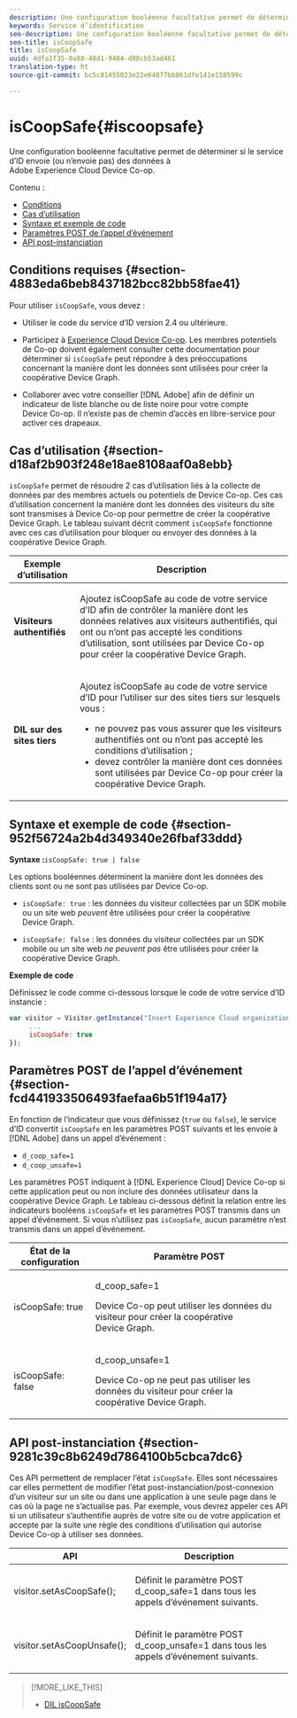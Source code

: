 ```yaml
---
description: Une configuration booléenne facultative permet de déterminer si le service d’ID envoie (ou n’envoie pas) des données à Adobe Experience Cloud Device Co-op.
keywords: Service d’identification
seo-description: Une configuration booléenne facultative permet de déterminer si le service d’ID envoie (ou n’envoie pas) des données à Adobe Experience Cloud Device Co-op.
seo-title: isCoopSafe
title: isCoopSafe
uuid: 4dfa1f35-0a88-48d1-9484-d88cb53ad461
translation-type: ht
source-git-commit: bc5c81455023e22e64877bb861dfe141e158599c

---
```



# isCoopSafe{#iscoopsafe}

Une configuration booléenne facultative permet de déterminer si le service d’ID envoie (ou n’envoie pas) des données à Adobe Experience Cloud Device Co-op.

Contenu :

<ul class="simplelist"> 
 <li> <a href="../../library/function-vars/coopsafe.md#section-4883eda6beb8437182bcc82bb58fae41" format="dita" scope="local"> Conditions </a> </li> 
 <li> <a href="../../library/function-vars/coopsafe.md#section-d18af2b903f248e18ae8108aaf0a8ebb" format="dita" scope="local"> Cas d’utilisation </a> </li> 
 <li> <a href="../../library/function-vars/coopsafe.md#section-952f56724a2b4d349340e26fbaf33ddd" format="dita" scope="local"> Syntaxe et exemple de code </a> </li> 
 <li> <a href="../../library/function-vars/coopsafe.md#section-fcd441933506493faefaa6b51f194a17" format="dita" scope="local"> Paramètres POST de l’appel d’événement </a> </li> 
 <li> <a href="../../library/function-vars/coopsafe.md#section-9281c39c8b6249d7864100b5cbca7dc6" format="dita" scope="local"> API post-instanciation </a> </li> 
</ul>

## Conditions requises {#section-4883eda6beb8437182bcc82bb58fae41}

Pour utiliser `isCoopSafe`, vous devez :

* Utiliser le code du service d’ID version 2.4 ou ultérieure.
* Participez à [Experience Cloud Device Co-op](https://marketing.adobe.com/resources/help/fr_FR/mcdc/). Les membres potentiels de Co-op doivent également consulter cette documentation pour déterminer si `isCoopSafe` peut répondre à des préoccupations concernant la manière dont les données sont utilisées pour créer la coopérative Device Graph.

* Collaborer avec votre conseiller [!DNL Adobe] afin de définir un indicateur de liste blanche ou de liste noire pour votre compte Device Co-op. Il n’existe pas de chemin d’accès en libre-service pour activer ces drapeaux.

## Cas d’utilisation {#section-d18af2b903f248e18ae8108aaf0a8ebb}

`isCoopSafe` permet de résoudre 2 cas d’utilisation liés à la collecte de données par des membres actuels ou potentiels de Device Co-op. Ces cas d’utilisation concernent la manière dont les données des visiteurs du site sont transmises à Device Co-op pour permettre de créer la coopérative Device Graph. Le tableau suivant décrit comment `isCoopSafe` fonctionne avec ces cas d’utilisation pour bloquer ou envoyer des données à la coopérative Device Graph.

<table id="table_A24C63D2A21F47EDBAC8FA5E7BE888D8"> 
 <thead> 
  <tr> 
   <th colname="col1" class="entry"> Exemple d’utilisation </th> 
   <th colname="col2" class="entry"> Description </th> 
  </tr> 
 </thead>
 <tbody> 
  <tr> 
   <td colname="col1"> <p> <b>Visiteurs authentifiés</b> </p> </td> 
   <td colname="col2"> <p>Ajoutez <span class="codeph">isCoopSafe</span> au code de votre service d’ID afin de contrôler la manière dont les données relatives aux visiteurs authentifiés, qui ont ou n’ont pas accepté les conditions d’utilisation, sont utilisées par Device Co-op pour créer la coopérative Device Graph. </p> </td> 
  </tr> 
  <tr> 
   <td colname="col1"> <p> <b>DIL sur des sites tiers</b> </p> </td> 
   <td colname="col2"> <p>Ajoutez <span class="codeph">isCoopSafe</span> au code de votre service d’ID pour l’utiliser sur des sites tiers sur lesquels vous : </p> <p> 
     <ul id="ul_C27BB26510314834A2A7CD99D46DA4AC"> 
      <li id="li_4E6AE574F18646F09C0CF4553EEA1A9E">ne pouvez pas vous assurer que les visiteurs authentifiés ont ou n’ont pas accepté les conditions d’utilisation ; </li> 
      <li id="li_26D0561BF32B4278B0A6B5082C17FED8">devez contrôler la manière dont ces données sont utilisées par Device Co-op pour créer la coopérative Device Graph. </li> 
     </ul> </p> </td> 
  </tr> 
 </tbody> 
</table>

## Syntaxe et exemple de code {#section-952f56724a2b4d349340e26fbaf33ddd}

**Syntaxe :**`isCoopSafe: true | false`

Les options booléennes déterminent la manière dont les données des clients sont ou ne sont pas utilisées par Device Co-op.

* `isCoopSafe: true` : les données du visiteur collectées par un SDK mobile ou un site web *peuvent* être utilisées pour créer la coopérative Device Graph.

* `isCoopSafe: false` : les données du visiteur collectées par un SDK mobile ou un site web *ne peuvent pas* être utilisées pour créer la coopérative Device Graph.

**Exemple de code**

Définissez le code comme ci-dessous lorsque le code de votre service d’ID instancie :

```js
var visitor = Visitor.getInstance("Insert Experience Cloud organization ID here",{ 
     ... 
     isCoopSafe: true 
});
```

## Paramètres POST de l’appel d’événement  {#section-fcd441933506493faefaa6b51f194a17}

En fonction de l’indicateur que vous définissez (`true` ou `false`), le service d’ID convertit `isCoopSafe` en les paramètres POST suivants et les envoie à [!DNL Adobe] dans un appel d’événement :

* `d_coop_safe=1`
* `d_coop_unsafe=1`

Les paramètres POST indiquent à [!DNL Experience Cloud] Device Co-op si cette application peut ou non inclure des données utilisateur dans la coopérative Device Graph. Le tableau ci-dessous définit la relation entre les indicateurs booléens `isCoopSafe` et les paramètres POST transmis dans un appel d’événement. Si vous n’utilisez pas `isCoopSafe`, aucun paramètre n’est transmis dans un appel d’événement.

<table id="table_0A544534CA904F4D9836A34B8C1EACBB"> 
 <thead> 
  <tr> 
   <th colname="col1" class="entry"> État de la configuration </th> 
   <th colname="col2" class="entry"> Paramètre POST </th> 
  </tr> 
 </thead>
 <tbody> 
  <tr> 
   <td colname="col1"> <p> <span class="codeph"> isCoopSafe: true </span> </p> </td> 
   <td colname="col2"> <p> <span class="codeph"> d_coop_safe=1 </span> </p> <p>Device Co-op peut utiliser les données du visiteur pour créer la coopérative Device Graph. </p> </td> 
  </tr> 
  <tr> 
   <td colname="col1"> <p> <span class="codeph"> isCoopSafe: false </span> </p> </td> 
   <td colname="col2"> <p> <span class="codeph"> d_coop_unsafe=1 </span> </p> <p>Device Co-op ne peut pas utiliser les données du visiteur pour créer la coopérative Device Graph. </p> </td> 
  </tr> 
 </tbody> 
</table>

## API post-instanciation  {#section-9281c39c8b6249d7864100b5cbca7dc6}

Ces API permettent de remplacer l’état `isCoopSafe`. Elles sont nécessaires car elles permettent de modifier l’état post-instanciation/post-connexion d’un visiteur sur un site ou dans une application à une seule page dans le cas où la page ne s’actualise pas. Par exemple, vous devrez appeler ces API si un utilisateur s’authentifie auprès de votre site ou de votre application et accepte par la suite une règle des conditions d’utilisation qui autorise Device Co-op à utiliser ses données.

<table id="table_BAA96B1F82BE48C3A61A1AF1367BA45C"> 
 <thead> 
  <tr> 
   <th colname="col1" class="entry"> API </th> 
   <th colname="col2" class="entry"> Description </th> 
  </tr> 
 </thead>
 <tbody> 
  <tr> 
   <td colname="col1"> <p> <span class="codeph"> visitor.setAsCoopSafe(); </span> </p> </td> 
   <td colname="col2"> <p>Définit le paramètre POST <span class="codeph">d_coop_safe=1</span> dans tous les appels d’événement suivants. </p> </td> 
  </tr> 
  <tr> 
   <td colname="col1"> <p> <span class="codeph"> visitor.setAsCoopUnsafe(); </span> </p> </td> 
   <td colname="col2"> <p>Définit le paramètre POST <span class="codeph">d_coop_unsafe=1</span> dans tous les appels d’événement suivants. </p> </td> 
  </tr> 
 </tbody> 
</table>

<!--
Wiki page https://wiki.corp.adobe.com/x/RCfFTg
-->

>[!MORE_LIKE_THIS]
>
>* [DIL isCoopSafe](https://marketing.adobe.com/resources/help/en_US/aam/dil-coopsafe.html)

